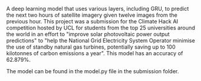 A deep learning model that uses various layers, including GRU, to predict the next two hours of satellite imagery given twelve images from the previous hour. This project was a submission for the Climate Hack AI competition hosted by UCL for students from the top 25 universities around the world in an effort to "improve solar photovoltaic power output predictions" to "help the National Grid Electricity System Operator minimise the use of standby natural gas turbines, potentially saving up to 100 kilotonnes of carbon emissions a year". This model has an accuracy of 
62.879%.

The model can be found in the model.py file in the submission folder.

